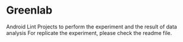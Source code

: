 # Greenlab
Android Lint Projects to perform the experiment and the result of data analysis
For replicate the experiment, please check the readme file.
